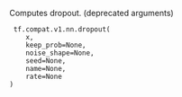 Computes dropout. (deprecated arguments)

```
 tf.compat.v1.nn.dropout(
    x,
    keep_prob=None,
    noise_shape=None,
    seed=None,
    name=None,
    rate=None
)
```
